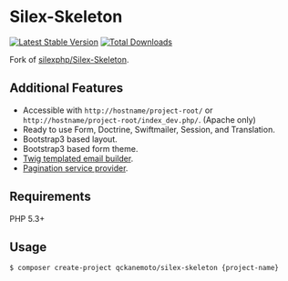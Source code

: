 # Silex-Skeleton

[![Latest Stable Version](https://poser.pugx.org/qckanemoto/silex-skeleton/v/stable.svg)](https://packagist.org/packages/qckanemoto/silex-skeleton)
[![Total Downloads](https://poser.pugx.org/qckanemoto/silex-skeleton/downloads.svg)](https://packagist.org/packages/qckanemoto/silex-skeleton)

Fork of [silexphp/Silex-Skeleton](https://github.com/silexphp/Silex-Skeleton).

## Additional Features

* Accessible with `http://hostname/project-root/` or `http://hostname/project-root/index_dev.php/`. (Apache only)
* Ready to use Form, Doctrine, Swiftmailer, Session, and Translation.
* Bootstrap3 based layout.
* Bootstrap3 based form theme.
* [Twig templated email builder](https://github.com/qckanemoto/TwigMessageServiceProvider).
* [Pagination service provider](https://github.com/qckanemoto/PaginationServiceProvider).

## Requirements

PHP 5.3+

## Usage

```bash
$ composer create-project qckanemoto/silex-skeleton {project-name}
```
